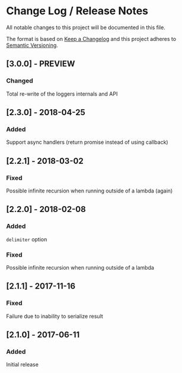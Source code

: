 # Change Log /  Release Notes
All notable changes to this project will be documented in this file.

The format is based on [Keep a Changelog](http://keepachangelog.com/)
and this project adheres to [Semantic Versioning](http://semver.org/).

## [3.0.0] - PREVIEW
### Changed
Total re-write of the loggers internals and API

## [2.3.0] - 2018-04-25
### Added
Support async handlers (return promise instead of using callback)

## [2.2.1] - 2018-03-02
### Fixed
Possible infinite recursion when running outside of a lambda (again)

## [2.2.0] - 2018-02-08
### Added
`delimiter` option
### Fixed
Possible infinite recursion when running outside of a lambda

## [2.1.1] - 2017-11-16
### Fixed
Failure due to inability to serialize result

## [2.1.0] - 2017-06-11
### Added
Initial release
